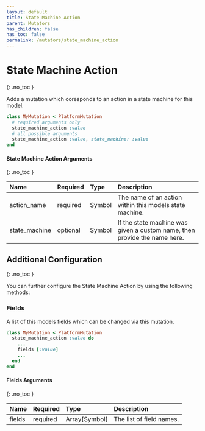 ```yaml
---
layout: default
title: State Machine Action
parent: Mutators
has_children: false
has_toc: false
permalink: /mutators/state_machine_action
---
```


# State Machine Action
{: .no_toc }

Adds a mutation which coresponds to an action in a state machine for this model.

```ruby
class MyMutation < PlatformMutation
  # required arguments only
  state_machine_action :value
  # all possible arguments
  state_machine_action :value, state_machine: :value
end
```

#### State Machine Action Arguments
{: .no_toc }

| Name | Required | Type | Description |
|:---|:---|:---|:---|
| action_name | required | Symbol | The name of an action within this models state machine. |
| state_machine | optional | Symbol | If the state machine was given a custom name, then provide the name here. |

## Additional Configuration
{: .no_toc }

You can further configure the State Machine Action by using the following methods:

### Fields

A list of this models fields which can be changed via this mutation.

```ruby
class MyMutation < PlatformMutation
  state_machine_action :value do
    ...
    fields [:value]
    ...
  end
end
```

#### Fields Arguments
{: .no_toc }

| Name | Required | Type | Description |
|:---|:---|:---|:---|
| fields | required | Array[Symbol] | The list of field names. |